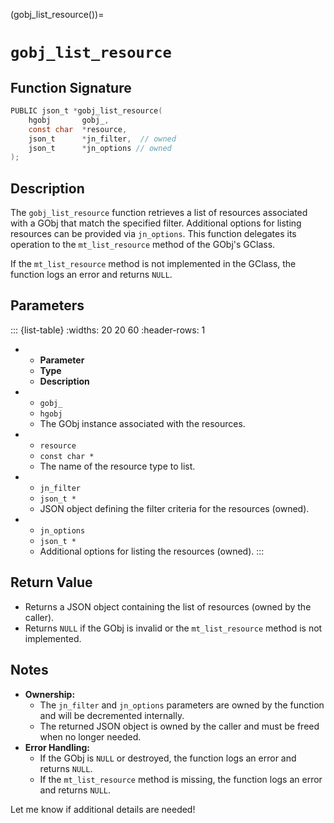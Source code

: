 (gobj_list_resource())=
# `gobj_list_resource`

## Function Signature
```c
PUBLIC json_t *gobj_list_resource(
    hgobj       gobj_,
    const char  *resource,
    json_t      *jn_filter,  // owned
    json_t      *jn_options // owned
);
```

## Description
The `gobj_list_resource` function retrieves a list of resources associated with a GObj that match the specified filter. Additional options for listing resources can be provided via `jn_options`. This function delegates its operation to the `mt_list_resource` method of the GObj's GClass.

If the `mt_list_resource` method is not implemented in the GClass, the function logs an error and returns `NULL`.

## Parameters
::: {list-table}
:widths: 20 20 60
:header-rows: 1

* - **Parameter**
  - **Type**
  - **Description**
* - `gobj_`
  - `hgobj`
  - The GObj instance associated with the resources.
* - `resource`
  - `const char *`
  - The name of the resource type to list.
* - `jn_filter`
  - `json_t *`
  - JSON object defining the filter criteria for the resources (owned).
* - `jn_options`
  - `json_t *`
  - Additional options for listing the resources (owned).
:::

## Return Value
- Returns a JSON object containing the list of resources (owned by the caller).
- Returns `NULL` if the GObj is invalid or the `mt_list_resource` method is not implemented.

## Notes
- **Ownership:**
  - The `jn_filter` and `jn_options` parameters are owned by the function and will be decremented internally.
  - The returned JSON object is owned by the caller and must be freed when no longer needed.
- **Error Handling:**
  - If the GObj is `NULL` or destroyed, the function logs an error and returns `NULL`.
  - If the `mt_list_resource` method is missing, the function logs an error and returns `NULL`.

Let me know if additional details are needed!
